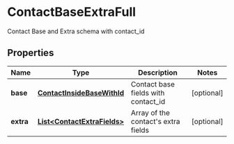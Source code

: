 

# ContactBaseExtraFull

Contact Base and Extra schema with contact_id
## Properties

Name | Type | Description | Notes
------------ | ------------- | ------------- | -------------
**base** | [**ContactInsideBaseWithId**](ContactInsideBaseWithId.md) | Contact base fields with contact_id |  [optional]
**extra** | [**List&lt;ContactExtraFields&gt;**](ContactExtraFields.md) | Array of the contact&#39;s extra fields |  [optional]



